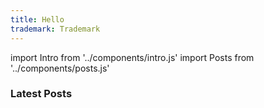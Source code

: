 ```yaml
---
title: Hello
trademark: Trademark
---
```


import Intro from '../components/intro.js'
import Posts from '../components/posts.js'

<Intro />

### Latest Posts

<Posts />

